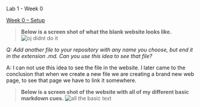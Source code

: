 Lab 1 - Week 0

[Week 0 – Setup](https://ucsd-cse15l-f22.github.io/week/week0/)

> **Below is a screen shot of what the blank website looks like.**
![oj didnt do it](https://user-images.githubusercontent.com/66755589/192164130-73501410-0c6f-4eb0-8e0b-0096f5bcfd60.png)

*Q: Add another file to your repository with any name you choose, but end it in the extension .md. Can you use this idea to see that file?*

A: I can not use this idea to see the file in the website. I later came to the conclusion that when we create a new file we are creating a brand new web page, to see that page we have to link it somewhere.

> **Below is a screen shot of the website with all of my different basic markdown cues.**
![all the basic text](https://user-images.githubusercontent.com/66755589/192222356-06192ac9-a3e1-43af-92f0-2504b38b3e9f.png)
